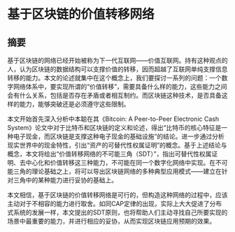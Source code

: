 # 基于区块链的价值转移网络

## 摘要

基于区块链的网络已经开始被称为下一代互联网——价值互联网。持有这种观点的人，认为区块链的数据结构可以支撑价值的转移，因而超越了互联网单纯支撑信息转移的能力。本文的论述就集中在这个概念上，我们要探讨一系列的问题：一个数字网络体系中，要实现所谓的“价值转移”，需要具备什么样的能力，这些能力之间会有什么关系，包括是否存在矛盾或者相互制约。而区块链这种技术，是否具备这样的能力，能够突破还是必须遵守这些限制。

本文开始首先深入分析中本聪在其《Bitcoin: A Peer-to-Peer Electronic Cash System》论文中对于比特币和区块链的定义和论述，得出“比特币的核心特征是一种电子现金，而区块链是支撑这种电子现金的基础设施”的结论。进一步通过分析现实世界中的现金特性，引出“资产的可替代性权属证明”的概念。基于上述结论与概念，本文将给出“价值转移网络的不可能三角（SDT）”，指出可替代性权属证明、去中心化和价值转移这三种能力，不可能在同一个数字化网络中实现。在不可能三角的理论基础之上，将可以导出区块链网络的多种典型应用模式——建立在针对三角中的某种能力进行妥协的基础上。

本文相信，基于区块链的价值转移网络是可行的，但构造这种网络的过程中，应该主动对于不相容的能力进行取舍。如同CAP定律的出现，实际上大大促进了分布式系统的发展一样，本文提出的SDT原则，也将帮助人们主动寻找自己所要实现的场景中最重要的能力，并进行相应的妥协，从而实现区块链应用预期的效果。
